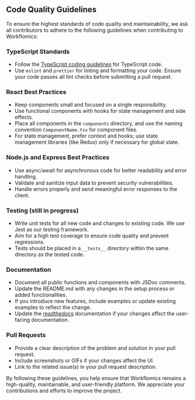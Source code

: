 ## Code Quality Guidelines

To ensure the highest standards of code quality and maintainability, we ask all contributors to adhere to the following guidelines when contributing to Workflomics:

### TypeScript Standards

- Follow the [TypeScript coding guidelines](https://github.com/microsoft/TypeScript/wiki/Coding-guidelines) for TypeScript code.
- Use `eslint` and `prettier` for linting and formatting your code. Ensure your code passes all lint checks before submitting a pull request.

### React Best Practices

- Keep components small and focused on a single responsibility.
- Use functional components with hooks for state management and side effects.
- Place all components in the `components` directory, and use the naming convention `ComponentName.tsx` for component files.
- For state management, prefer context and hooks; use state management libraries (like Redux) only if necessary for global state.

### Node.js and Express Best Practices

- Use async/await for asynchronous code for better readability and error handling.
- Validate and sanitize input data to prevent security vulnerabilities.
- Handle errors properly and send meaningful error responses to the client.

### Testing (still in progress)

- Write unit tests for all new code and changes to existing code. We use Jest as our testing framework.
- Aim for a high test coverage to ensure code quality and prevent regressions.
- Tests should be placed in a `__tests__` directory within the same directory as the tested code.

### Documentation

- Document all public functions and components with JSDoc comments.
- Update the README.md with any changes in the setup process or added functionalities.
- If you introduce new features, include examples or update existing examples to reflect the change.
- Update the [readthedocs](https://workflomics.readthedocs.io/en/latest/?badge=latest) documentation if your changes affect the user-facing documentation.

### Pull Requests

- Provide a clear description of the problem and solution in your pull request.
- Include screenshots or GIFs if your changes affect the UI.
- Link to the related issue(s) in your pull request description.

By following these guidelines, you help ensure that Workflomics remains a high-quality, maintainable, and user-friendly platform. We appreciate your contributions and efforts to improve the project.
